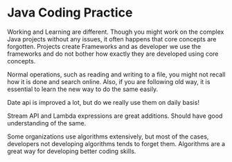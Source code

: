 # Java Coding Practice


Working and Learning are different. Though you might work on the complex Java projects without any issues,
it often happens that core concepts are forgotten. Projects create Frameworks and as developer
we use the frameworks and do not bother how exactly they are developed using core concepts.

Normal operations, such as reading and writing to a file, you might not recall how it is done
and search online. Also, if you are following old way, it is essential
to learn the new way to do the same easily.

Date api is improved a lot, but do we really use them on daily basis!

Stream API and Lambda expressions are great additions. Should have good understanding
of the same.

Some organizations use algorithms extensively, but most of the cases, developers not developing
algorithms tends to forget them. Algorithms are a great way for developing better coding skills.
